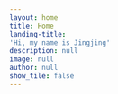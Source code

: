 ```yaml
---
layout: home
title: Home
landing-title: 
'Hi, my name is Jingjing'
description: null
image: null
author: null
show_tile: false
---
```


